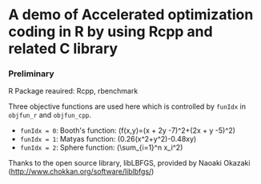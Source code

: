 # A demo of Accelerated optimization coding in R by using Rcpp and related C library

### Preliminary
R Package reauired: Rcpp, rbenchmark

Three objective functions are used here which is controlled by `funIdx` in `objfun_r` and `objfun_cpp`.
+ `funIdx = 0`: Booth's function: \(f(x,y)=(x + 2y -7)^2+(2x + y -5)^2\)
+ `funIdx = 1`: Matyas function: \(0.26(x^2+y^2)-0.48xy\)
+ `funIdx = 2`: Sphere function: \(\sum_{i=1}^n x_i^2\)



Thanks to the open source library, libLBFGS, provided by Naoaki Okazaki (http://www.chokkan.org/software/liblbfgs/)
